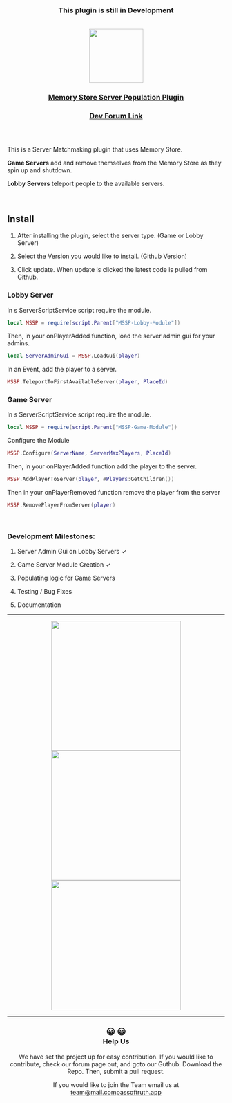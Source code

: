 <div align="center">
<h3>This plugin is still in Development</h3>
<br>
<a href="https://www.roblox.com/library/14113075182/Memory-Store-Server-Populating">
<img width=125 src="https://storage.googleapis.com/compass-of-truth/images/ToolbarOpenWidget.jpg"/>
<h3 >Memory Store Server Population Plugin</h3>
</a>
</div>
<div align="center">
<a href="https://www.roblox.com/library/14113075182/Memory-Store-Server-Populating">
<h3>Dev Forum Link<h3>
</a>
<br>
</div>

This is a Server Matchmaking plugin that uses Memory Store.

**Game Servers** add and remove themselves from the Memory Store as they spin up and shutdown.

**Lobby Servers** teleport people to the available servers.

<br>

<h2>Install</h2>

1. After installing the plugin, select the server type. (Game or Lobby Server)

2. Select the Version you would like to install. (Github Version)

3. Click update. When update is clicked the latest code is pulled from Github.
<h3>Lobby Server</h3>

<p> In s ServerScriptService script require the module.</p>

```lua
local MSSP = require(script.Parent["MSSP-Lobby-Module"])
 ```

<p> Then, in your onPlayerAdded function, load the server admin gui for your admins.</p>

```lua
local ServerAdminGui = MSSP.LoadGui(player)
 ```

<p> In an Event, add the player to a server.</p>

```lua
MSSP.TeleportToFirstAvailableServer(player, PlaceId)
 ```

<h3>Game Server</h3>

<p> In s ServerScriptService script require the module.</p>

```lua
local MSSP = require(script.Parent["MSSP-Game-Module"])
 ```

<p> Configure the Module</p>

```lua
MSSP.Configure(ServerName, ServerMaxPlayers, PlaceId)
 ```

<p> Then, in your onPlayerAdded function add the player to the server.</p>

```lua
MSSP.AddPlayerToServer(player, #Players:GetChildren())
 ```

<p> Then in your onPlayerRemoved function remove the player from the server</p>

```lua
MSSP.RemovePlayerFromServer(player)
 ```

<br>

<h3>Development Milestones:</h3>

1. Server Admin Gui on Lobby Servers &#10003;

2. Game Server Module Creation &#10003;

3. Populating logic for Game Servers

4. Testing / Bug Fixes

5. Documentation

<hr>

<div align="center">
<img width=300 src="https://storage.googleapis.com/compass-of-truth/images/PluginGui_1_1.gif"/> 
<img width=300 src="https://storage.googleapis.com/compass-of-truth/images/Plugin%20Explorer_1_1.gif"/> 
</div>
<div align="center">
<img width=300 src="https://storage.googleapis.com/compass-of-truth/images/ServerAdmin_1_1.gif"/> 
</div>
<hr>



<div align="center">
<h3><big>&#128512; &#x1F600;</big>
<br>
 Help Us
 </h3>
We have set the project up for easy contribution.
If you would like to contribute, check our forum page out, and goto our Guthub.
Download the Repo.
Then, submit a pull request.

If you would like to join the Team email us at
<a src="mailto:team@mail.compassoftruth.app">team@mail.compassoftruth.app</a>
</div>

